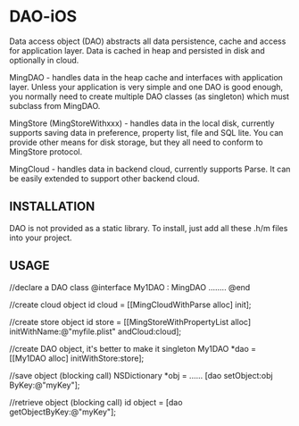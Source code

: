 DAO-iOS
=======

Data access object (DAO) abstracts all data persistence, cache and access for application layer. Data is cached in heap and persisted in disk and optionally in cloud.

MingDAO - handles data in the heap cache and interfaces with application layer. Unless your application is very simple and one DAO is good enough, you normally need to create multiple DAO classes (as singleton) which must subclass from MingDAO.

MingStore (MingStoreWithxxx) - handles data in the local disk, currently supports saving data in preference, property list, file and SQL lite. You can provide other means for disk storage, but they all need to conform to MingStore protocol.

MingCloud - handles data in backend cloud, currently supports Parse. It can be easily extended to support other backend cloud.

INSTALLATION
-------------
DAO is not provided as a static library. To install, just add all these .h/m files into your project.

USAGE
-----
//declare a DAO class
@interface My1DAO : MingDAO
........
@end

//create cloud object
id<MingCloud> cloud = [[MingCloudWithParse alloc] init];

//create store object
id<MingStore> store = [[MingStoreWithPropertyList alloc] initWithName:@"myfile.plist" andCloud:cloud];

//create DAO object, it's better to make it singleton
My1DAO *dao = [[My1DAO alloc] initWithStore:store];

//save object (blocking call)
NSDictionary *obj = ......
[dao setObject:obj ByKey:@"myKey"];

//retrieve object (blocking call)
id object = [dao getObjectByKey:@"myKey"];
